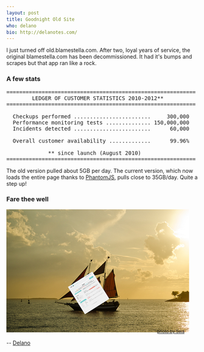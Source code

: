 ```yaml
---
layout: post
title: Goodnight Old Site
who: delano
bio: http://delanotes.com/
---
```


I just turned off old.blamestella.com. After two, loyal years of service, the original blamestella.com has been decommissioned. It had it's bumps and scrapes but that app ran like a rock.

### A few stats
<pre>
===========================================================
        LEDGER OF CUSTOMER STATISTICS 2010-2012**
===========================================================

  Checkups performed ........................     300,000
  Performance monitoring tests .............. 150,000,000
  Incidents detected ........................      60,000

  Overall customer availability .............      99.96%

             ** since launch (August 2010)
===========================================================
</pre>

The old version pulled about 5GB per day. The current version, which now loads the entire page thanks to [PhantomJS](http://phantomjs.org/), pulls close to 35GB/day. Quite a step up!

### Fare thee well

![BS1 sails away from the sunset](/images/assets/2013/bs1-goodbye.png "BS1 sails away")

<p style="font-size: 80%; color: #999; margin-top: -26px; margin-left: 396px"><a href="http://www.flickr.com/photos/5wa/7441603442/">photo by 5wa</a></p>

-- [Delano](https://twitter.com/solutious)
